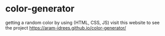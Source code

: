# color-generator
getting a random color by using (HTML, CSS, JS)
visit this website to see the project
https://aram-idrees.github.io/color-generator/
